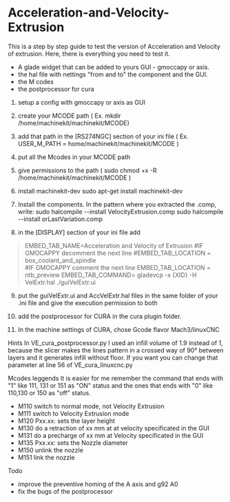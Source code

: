 # Acceleration-and-Velocity-Extrusion

This is a step by step guide  to test the version of Acceleration and Velocity of extrusion. 
Here, there is everything you need to test it.

- A glade widget that can be added to yours GUI - gmoccapy or axis. 
- the hal file with nettings "from and to" the component and the GUI.
- the M codes 
- the postprocessor for cura

1. setup a config with gmoccapy or axis as GUI
2. create your MCODE path ( Ex. mkdir /home/machinekit/machinekit/MCODE)
3. add that path in the [RS274NGC] section of your ini file ( Ex. USER_M_PATH = home/machinekit/machinekit/MCODE ) 
4. put all the Mcodes in your MCODE path 
5. give permissions to the path ( sudo chmod +x -R /home/machinekit/machinekit/MCODE )
6. install machinekit-dev 
   sudo apt-get install machinekit-dev
7. Install the components. In the pattern where you extracted the .comp, write:
sudo halcompile --install VelocityExtrusion.comp
sudo halcompile --install orLastVariation.comp

8. in the [DISPLAY] section of your ini file
add
>EMBED_TAB_NAME=Acceleration and Velocity of Extrusion
> #IF GMOCAPPY decomment the next line
> #EMBED_TAB_LOCATION = box_coolant_and_spindle  
> #IF GMOCAPPY comment the next line
>EMBED_TAB_LOCATION = ntb_preview
>EMBED_TAB_COMMAND= gladevcp -x {XID} -H VelExtr.hal ./guiVelExtr.ui

9. put the guiVelExtr.ui and AccVelExtr.hal files in the same folder of your .ini file and give the execution permission to both 
10. add the postprocessor for CURA in the cura plugin folder.

11. In the machine settings of CURA, chose Gcode flavor Mach3/linuxCNC 

Hints
In VE_cura_postprocessor.py I used an infill volume of 1.9 instead of 1, because the slicer makes the lines pattern in a crossed way of 90° between layers and it generates infill without floor. If you want you can change that parameter at line 56 of VE_cura_linuxcnc.py

Mcodes leggends 
It is easier for me remember the command that ends with "1" like 111, 131 or 151 as "ON" status and the ones that ends with "0" like 110,130 or 150 as "off" status.


- M110 switch to normal mode, not Velocity Extrusion
- M111 switch to Velocity Extrusion mode
- M120 Pxx.xx: sets the layer height
- M130 do a retraction of xx mm at at velocity specificated in the GUI
- M131 do a precharge of xx mm at Velocity specificated in the GUI
- M135 Pxx.xx: sets the Nozzle diameter
- M150 unlink the nozzle
- M151 link the nozzle

Todo
- improve the preventive homing of the A axis and g92 A0
- fix the bugs of the postprocessor

